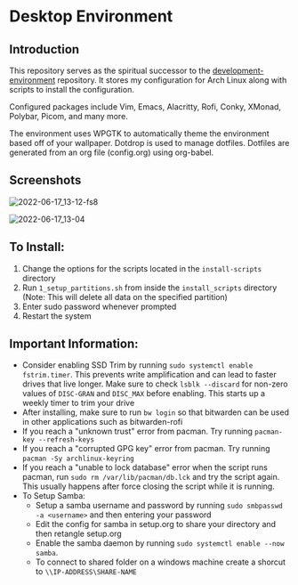# Desktop Environment

## Introduction
This repository serves as the spiritual successor to the [development-environment](https://github.com/mwglen/development-environment) repository. It stores my configuration for Arch Linux along with scripts to install the configuration.

Configured packages include Vim, Emacs, Alacritty, Rofi, Conky, XMonad, Polybar, Picom, and many more.

The environment uses WPGTK to automatically theme the environment based off of your wallpaper. Dotdrop is used to manage dotfiles. Dotfiles are generated from an org file (config.org) using org-babel.

## Screenshots

![2022-06-17_13-12-fs8](https://user-images.githubusercontent.com/10079472/174346685-3a3ed8cd-95c3-4627-800c-318c02723bea.png)

![2022-06-17_13-04](https://user-images.githubusercontent.com/10079472/174345477-95888473-0c28-4637-b064-be9cfe990430.png)

## To Install:
1. Change the options for the scripts located in the `install-scripts` directory
2. Run `1_setup_partitions.sh` from inside the `install_scripts` directory (Note: This will delete all data on the specified partition)
3. Enter sudo password whenever prompted
4. Restart the system

## Important Information:
- Consider enabling SSD Trim by running `sudo systemctl enable fstrim.timer`. This prevents write amplification and can lead to faster drives that live longer. Make sure to check `lsblk --discard` for non-zero values of `DISC-GRAN` and `DISC_MAX` before enabling. This starts up a weekly timer to trim your drive
- After installing, make sure to run `bw login` so that bitwarden can be used in other applications such as bitwarden-rofi
- If you reach a "unknown trust" error from pacman. Try running `pacman-key --refresh-keys`
- If you reach a "corrupted GPG key" error from pacman. Try running `pacman -Sy archlinux-keyring`
- If you reach a "unable to lock database" error when the script runs pacman, run `sudo rm /var/lib/pacman/db.lck` and try the script again. This usually happens after force closing the script while it is running.
- To Setup Samba:
  - Setup a samba username and password by running `sudo smbpasswd -a <username>` and then entering your password
  - Edit the config for samba in setup.org to share your directory and then retangle setup.org
  - Enable the samba daemon by running `sudo systemctl enable --now samba`.
  - To connect to shared folder on a windows machine create a shorcut to `\\IP-ADDRESS\SHARE-NAME`
